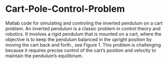 # Cart-Pole-Control-Problem
Matlab code for simulating and controling the inverted pendulum on a cart problem.
An inverted pendulum is a classic problem in control theory and robotics. It involves a
rigid pendulum that is mounted on a cart, where the objective is to keep the pendulum
balanced in the upright position by moving the cart back and forth., see Figure 1. This
problem is challenging because it requires precise control of the cart’s position and velocity
to maintain the pendulum’s equilibrium.
